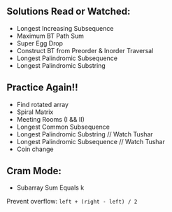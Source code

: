 ## Solutions Read or Watched:
- Longest Increasing Subsequence
- Maximum BT Path Sum
- Super Egg Drop
- Construct BT from Preorder & Inorder Traversal
- Longest Palindromic Subsequence
- Longest Palindromic Substring

## Practice Again!!
- Find rotated array
- Spiral Matrix
- Meeting Rooms (I && II)
- Longest Common Subsequence
- Longest Palindromic Substring // Watch Tushar
- Longest Palindromic Subsequence // Watch Tushar
- Coin change

## Cram Mode:
- Subarray Sum Equals k

Prevent overflow: `left + (right - left) / 2`
